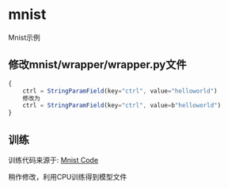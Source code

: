 # mnist

Mnist示例
## 修改mnist/wrapper/wrapper.py文件
```javascript
{
    ctrl = StringParamField(key="ctrl", value="helloworld")
	修改为
	ctrl = StringParamField(key="ctrl", value=b"helloworld")
}
```
## 训练

训练代码来源于: [Mnist Code](https://github.com/pytorch/examples/blob/main/mnist/main.py)

稍作修改，利用CPU训练得到模型文件

